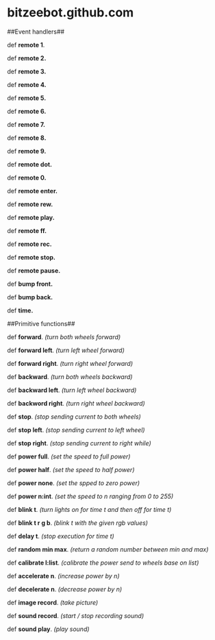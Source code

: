 bitzeebot.github.com
====================

##Event handlers##

def **remote 1**.

def **remote 2.**

def **remote 3.**

def **remote 4.**

def **remote 5.**

def **remote 6.**

def **remote 7.**

def **remote 8.**

def **remote 9.**

def **remote dot.**

def **remote 0.**

def **remote enter.**

def **remote rew.**

def **remote play.**

def **remote ff.**

def **remote rec.**

def **remote stop.**

def **remote pause.**

def **bump front.**

def **bump back.**

def **time.** 

##Primitive functions##

def **forward**.  _(turn both wheels forward)_

def **forward left**. _(turn left wheel forward)_

def **forward right**. _(turn right wheel forward)_

def **backward**. _(turn both wheels backward)_

def **backward left**.  _(turn left wheel backward)_

def **backword right**. _(turn right wheel backward)_

def **stop**. _(stop sending current to both wheels)_

def **stop left**. _(stop sending current to left wheel)_

def **stop right**. _(stop sending current to right while)_

def **power full**.        _(set the speed to full power)_

def **power half**.        _(set the speed to half power)_

def **power none**.        _(set the spped to zero power)_

def **power n:int**.       _(set the speed to n ranging from 0 to 255)_

def **blink t**.           _(turn lights on for time t and then off for time t)_

def **blink t r g b**.     _(blink t with the given rgb values)_ 

def **delay t**.           _(stop execution for time t)_

def **random min max**.    _(return a random number between min and max)_

def **calibrate l:list**.  _(calibrate the power send to wheels base on list)_

def **accelerate n**.      _(increase power by n)_

def **decelerate n**.      _(decrease power by n)_

def **image record**.      _(take picture)_

def **sound record**.      _(start / stop recording sound)_

def **sound play**.        _(play sound)_


